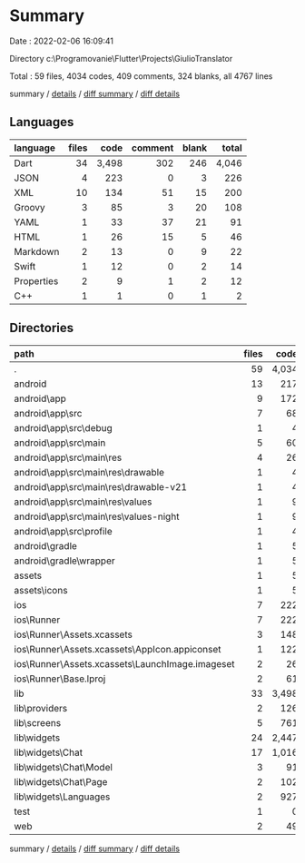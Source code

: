 # Summary

Date : 2022-02-06 16:09:41

Directory c:\Programovanie\Flutter\Projects\GiulioTranslator

Total : 59 files,  4034 codes, 409 comments, 324 blanks, all 4767 lines

summary / [details](details.md) / [diff summary](diff.md) / [diff details](diff-details.md)

## Languages
| language | files | code | comment | blank | total |
| :--- | ---: | ---: | ---: | ---: | ---: |
| Dart | 34 | 3,498 | 302 | 246 | 4,046 |
| JSON | 4 | 223 | 0 | 3 | 226 |
| XML | 10 | 134 | 51 | 15 | 200 |
| Groovy | 3 | 85 | 3 | 20 | 108 |
| YAML | 1 | 33 | 37 | 21 | 91 |
| HTML | 1 | 26 | 15 | 5 | 46 |
| Markdown | 2 | 13 | 0 | 9 | 22 |
| Swift | 1 | 12 | 0 | 2 | 14 |
| Properties | 2 | 9 | 1 | 2 | 12 |
| C++ | 1 | 1 | 0 | 1 | 2 |

## Directories
| path | files | code | comment | blank | total |
| :--- | ---: | ---: | ---: | ---: | ---: |
| . | 59 | 4,034 | 409 | 324 | 4,767 |
| android | 13 | 217 | 53 | 34 | 304 |
| android\app | 9 | 172 | 52 | 23 | 247 |
| android\app\src | 7 | 68 | 49 | 12 | 129 |
| android\app\src\debug | 1 | 4 | 3 | 1 | 8 |
| android\app\src\main | 5 | 60 | 43 | 10 | 113 |
| android\app\src\main\res | 4 | 26 | 32 | 6 | 64 |
| android\app\src\main\res\drawable | 1 | 4 | 7 | 2 | 13 |
| android\app\src\main\res\drawable-v21 | 1 | 4 | 7 | 2 | 13 |
| android\app\src\main\res\values | 1 | 9 | 9 | 1 | 19 |
| android\app\src\main\res\values-night | 1 | 9 | 9 | 1 | 19 |
| android\app\src\profile | 1 | 4 | 3 | 1 | 8 |
| android\gradle | 1 | 5 | 1 | 1 | 7 |
| android\gradle\wrapper | 1 | 5 | 1 | 1 | 7 |
| assets | 1 | 5 | 0 | 1 | 6 |
| assets\icons | 1 | 5 | 0 | 1 | 6 |
| ios | 7 | 222 | 2 | 9 | 233 |
| ios\Runner | 7 | 222 | 2 | 9 | 233 |
| ios\Runner\Assets.xcassets | 3 | 148 | 0 | 4 | 152 |
| ios\Runner\Assets.xcassets\AppIcon.appiconset | 1 | 122 | 0 | 1 | 123 |
| ios\Runner\Assets.xcassets\LaunchImage.imageset | 2 | 26 | 0 | 3 | 29 |
| ios\Runner\Base.lproj | 2 | 61 | 2 | 2 | 65 |
| lib | 33 | 3,498 | 302 | 244 | 4,044 |
| lib\providers | 2 | 126 | 1 | 35 | 162 |
| lib\screens | 5 | 761 | 144 | 40 | 945 |
| lib\widgets | 24 | 2,447 | 156 | 152 | 2,755 |
| lib\widgets\Chat | 17 | 1,016 | 117 | 105 | 1,238 |
| lib\widgets\Chat\Model | 3 | 91 | 0 | 16 | 107 |
| lib\widgets\Chat\Page | 2 | 102 | 0 | 10 | 112 |
| lib\widgets\Languages | 2 | 927 | 6 | 14 | 947 |
| test | 1 | 0 | 0 | 2 | 2 |
| web | 2 | 49 | 15 | 6 | 70 |

summary / [details](details.md) / [diff summary](diff.md) / [diff details](diff-details.md)